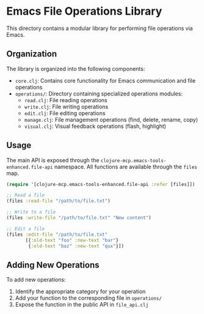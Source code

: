 # Emacs File Operations Library

This directory contains a modular library for performing file operations via Emacs.

## Organization

The library is organized into the following components:

- `core.clj`: Contains core functionality for Emacs communication and file operations
- `operations/`: Directory containing specialized operations modules:
  - `read.clj`: File reading operations
  - `write.clj`: File writing operations
  - `edit.clj`: File editing operations
  - `manage.clj`: File management operations (find, delete, rename, copy)
  - `visual.clj`: Visual feedback operations (flash, highlight)

## Usage

The main API is exposed through the `clojure-mcp.emacs-tools-enhanced.file-api` namespace.
All functions are available through the `files` map.

```clojure
(require '[clojure-mcp.emacs-tools-enhanced.file-api :refer [files]])

;; Read a file
(files :read-file "/path/to/file.txt")

;; Write to a file
(files :write-file "/path/to/file.txt" "New content")

;; Edit a file
(files :edit-file "/path/to/file.txt" 
       [{:old-text "foo" :new-text "bar"}
        {:old-text "baz" :new-text "qux"}])
```

## Adding New Operations

To add new operations:

1. Identify the appropriate category for your operation
2. Add your function to the corresponding file in `operations/`
3. Expose the function in the public API in `file_api.clj`
